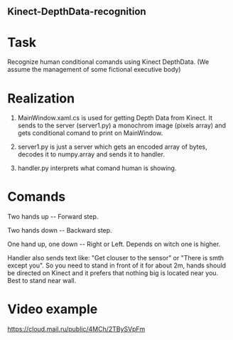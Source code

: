 ## Kinect-DepthData-recognition
# Task
  Recognize human conditional comands using Kinect DepthData.
  (We assume the management of some fictional executive body)
# Realization
  1) MainWindow.xaml.cs is used for getting Depth Data from Kinect. It sends to the server (server1.py) 
  a monochrom image (pixels array) and gets conditional comand to print on MainWindow.
  
  2) server1.py is just a server which gets an encoded array of bytes, decodes it to numpy.array and sends it to handler.
  
  3) handler.py interprets what comand human is showing.
# Comands
  Two hands up -- Forward step.
  
  Two hands down -- Backward step.
  
  One hand up, one down -- Right or Left. Depends on witch one is higher.
  
  Handler also sends text like: "Get clouser to the sensor" or "There is smth except you". 
  So you need to stand in front of it for about 2m, hands should be directed on Kinect and it prefers that nothing big is located near you.
  Best to stand near wall.

# Video example
  https://cloud.mail.ru/public/4MCh/2TBySVpFm
